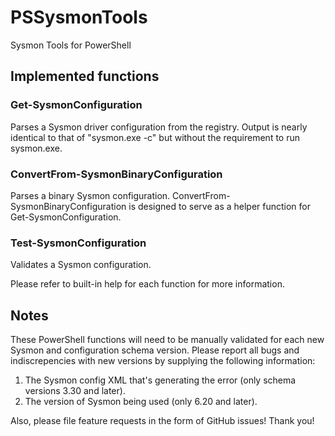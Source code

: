 # PSSysmonTools
Sysmon Tools for PowerShell

## Implemented functions
### Get-SysmonConfiguration
Parses a Sysmon driver configuration from the registry. Output is nearly identical to that of "sysmon.exe -c" but without the requirement to run sysmon.exe.
### ConvertFrom-SysmonBinaryConfiguration
Parses a binary Sysmon configuration. ConvertFrom-SysmonBinaryConfiguration is designed to serve as a helper function for Get-SysmonConfiguration.
### Test-SysmonConfiguration
Validates a Sysmon configuration.

Please refer to built-in help for each function for more information.

## Notes
These PowerShell functions will need to be manually validated for each new Sysmon and configuration schema version. Please report all bugs and indiscrepencies with new versions by supplying the following information:

1) The Sysmon config XML that's generating the error (only schema versions 3.30 and later).
2) The version of Sysmon being used (only 6.20 and later).

Also, please file feature requests in the form of GitHub issues! Thank you!
